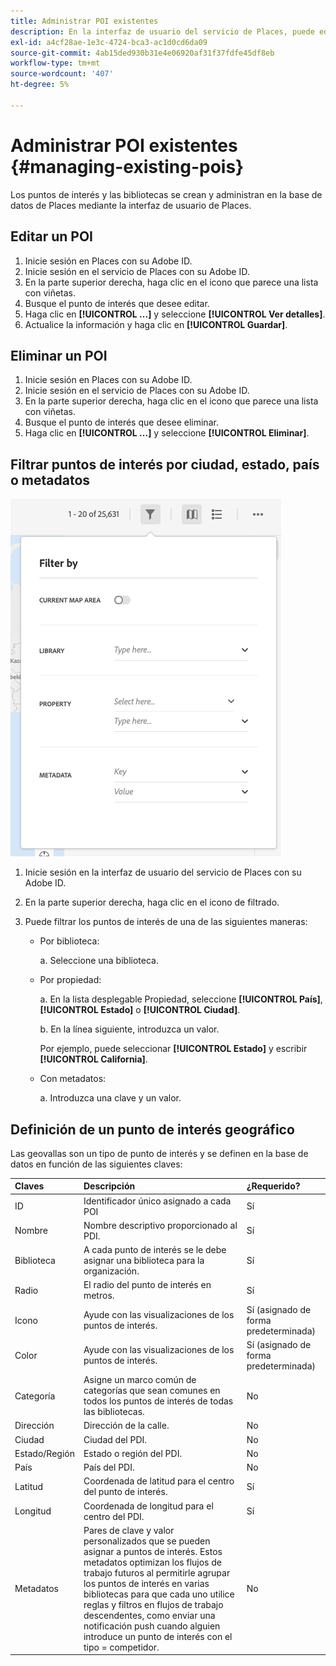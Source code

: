 ```yaml
---
title: Administrar POI existentes
description: En la interfaz de usuario del servicio de Places, puede editar, eliminar o filtrar los puntos de interés existentes.
exl-id: a4cf28ae-1e3c-4724-bca3-ac1d0cd6da09
source-git-commit: 4ab15ded930b31e4e06920af31f37fdfe45df8eb
workflow-type: tm+mt
source-wordcount: '407'
ht-degree: 5%

---
```


# Administrar POI existentes {#managing-existing-pois}

Los puntos de interés y las bibliotecas se crean y administran en la base de datos de Places mediante la interfaz de usuario de Places.

## Editar un POI

1. Inicie sesión en Places con su Adobe ID.
1. Inicie sesión en el servicio de Places con su Adobe ID.
1. En la parte superior derecha, haga clic en el icono que parece una lista con viñetas.
1. Busque el punto de interés que desee editar.
1. Haga clic en **[!UICONTROL ...]** y seleccione **[!UICONTROL Ver detalles]**.
1. Actualice la información y haga clic en **[!UICONTROL Guardar]**.

## Eliminar un POI

1. Inicie sesión en Places con su Adobe ID.
1. Inicie sesión en el servicio de Places con su Adobe ID.
1. En la parte superior derecha, haga clic en el icono que parece una lista con viñetas.
1. Busque el punto de interés que desee eliminar.
1. Haga clic en **[!UICONTROL ...]** y seleccione **[!UICONTROL Eliminar]**.

## Filtrar puntos de interés por ciudad, estado, país o metadatos

![filtrar un punto de interés](/help/assets/filter_poi.png)

1. Inicie sesión en la interfaz de usuario del servicio de Places con su Adobe ID.
1. En la parte superior derecha, haga clic en el icono de filtrado.
1. Puede filtrar los puntos de interés de una de las siguientes maneras:

   * Por biblioteca:

     a. Seleccione una biblioteca.

   * Por propiedad:

     a. En la lista desplegable Propiedad, seleccione **[!UICONTROL País]**, **[!UICONTROL Estado]** o **[!UICONTROL Ciudad]**.

     b. En la línea siguiente, introduzca un valor.

     Por ejemplo, puede seleccionar **[!UICONTROL Estado]** y escribir **[!UICONTROL California]**.

   * Con metadatos:

     a. Introduzca una clave y un valor.

## Definición de un punto de interés geográfico

Las geovallas son un tipo de punto de interés y se definen en la base de datos en función de las siguientes claves:

| Claves | Descripción | ¿Requerido? |
| :--- | :--- | :--- |
| ID | Identificador único asignado a cada POI | Sí |
| Nombre | Nombre descriptivo proporcionado al PDI. | Sí |
| Biblioteca | A cada punto de interés se le debe asignar una biblioteca para la organización. | Sí |
| Radio | El radio del punto de interés en metros. | Sí |
| Icono | Ayude con las visualizaciones de los puntos de interés. | Sí (asignado de forma predeterminada) |
| Color | Ayude con las visualizaciones de los puntos de interés. | Sí (asignado de forma predeterminada) |
| Categoría | Asigne un marco común de categorías que sean comunes en todos los puntos de interés de todas las bibliotecas. | No |
| Dirección | Dirección de la calle. | No |
| Ciudad | Ciudad del PDI. | No |
| Estado/Región | Estado o región del PDI. | No |
| País | País del PDI. | No |
| Latitud | Coordenada de latitud para el centro del punto de interés. | Sí |
| Longitud | Coordenada de longitud para el centro del PDI. | Sí |
| Metadatos | Pares de clave y valor personalizados que se pueden asignar a puntos de interés. Estos metadatos optimizan los flujos de trabajo futuros al permitirle agrupar los puntos de interés en varias bibliotecas para que cada uno utilice reglas y filtros en flujos de trabajo descendentes, como enviar una notificación push cuando alguien introduce un punto de interés con el tipo = competidor. | No |
